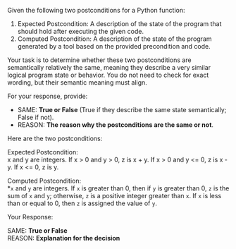 
Given the following two postconditions for a Python function:

1. Expected Postcondition: A description of the state of the program that should hold after executing the given code.
2. Computed Postcondition: A description of the state of the program generated by a tool based on the provided precondition and code.

Your task is to determine whether these two postconditions are semantically relatively the same, meaning they describe a very similar logical program state or behavior. You do not need to check for exact wording, but their semantic meaning must align.

For your response, provide:

- SAME: **True or False** (True if they describe the same state semantically; False if not).
- REASON: **The reason why the postconditions are the same or not**.

Here are the two postconditions:

Expected Postcondition:  
x and y are integers. If x > 0 and y > 0, z is x + y. If x > 0 and y <= 0, z is x - y. If x <= 0, z is y.

Computed Postcondition:  
*`x` and `y` are integers. If `x` is greater than 0, then if `y` is greater than 0, `z` is the sum of `x` and `y`; otherwise, `z` is a positive integer greater than `x`. If `x` is less than or equal to 0, then `z` is assigned the value of `y`.

Your Response: 

SAME: **True or False**  
REASON: **Explanation for the decision**
